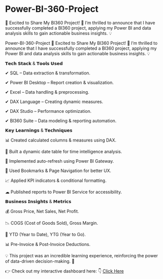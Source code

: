 # Power-BI-360-Project
🚀 Excited to Share My BI360 Project! 🎯  I’m thrilled to announce that I have successfully completed a BI360 project, applying my Power BI and data analysis skills to gain actionable business insights. 💡

Power-BI-360-Project 🚀 Excited to Share My BI360 Project! 🎯 I’m thrilled to announce that I have successfully completed a BI360 project, applying my Power BI and data analysis skills to gain actionable business insights. 💡

𝗧𝗲𝗰𝗵 𝗦𝘁𝗮𝗰𝗸 & 𝗧𝗼𝗼𝗹𝘀 𝗨𝘀𝗲𝗱

✔ SQL – Data extraction & transformation.

✔ Power BI Desktop – Report creation & visualization.

✔ Excel – Data handling & preprocessing.

✔ DAX Language – Creating dynamic measures.

✔ DAX Studio – Performance optimization.

✔ BI360 Suite – Data modeling & reporting automation.

𝗞𝗲𝘆 𝗟𝗲𝗮𝗿𝗻𝗶𝗻𝗴𝘀 & 𝗧𝗲𝗰𝗵𝗻𝗶𝗾𝘂𝗲𝘀

📊 Created calculated columns & measures using DAX.

📌 Built a dynamic date table for time intelligence analysis.

🔄 Implemented auto-refresh using Power BI Gateway.

📍 Used Bookmarks & Page Navigation for better UX.

📈 Applied KPI indicators & conditional formatting.

☁ Published reports to Power BI Service for accessibility.

𝗕𝘂𝘀𝗶𝗻𝗲𝘀𝘀 𝗜𝗻𝘀𝗶𝗴𝗵𝘁𝘀 & 𝗠𝗲𝘁𝗿𝗶𝗰𝘀

💰 Gross Price, Net Sales, Net Profit.

📉 COGS (Cost of Goods Sold), Gross Margin.

📅 YTD (Year to Date), YTG (Year to Go).

📊 Pre-Invoice & Post-Invoice Deductions. 

💡 This project was an incredible learning experience, reinforcing the power of data-driven decision-making. 🚀

👉 Check out my interactive dashboard here: 
👇
[Click Here](https://app.powerbi.com/view?r=eyJrIjoiMGViNzFmZTYtMzBmMS00ZDlkLWJhMWQtNTIzNWQzMWEyMWM1IiwidCI6ImM2ZTU0OWIzLTVmNDUtNDAzMi1hYWU5LWQ0MjQ0ZGM1YjJjNCJ9&pageName=ReportSection3137494e8c0b93c50bab)



